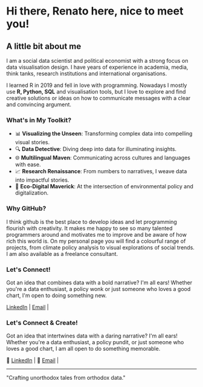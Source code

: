 # Hi there, Renato here, nice to meet you!

## A little bit about me

I am a social data scientist and political economist with a strong focus on data visualisation design. I have years of experience in academia, media, think tanks, research institutions and international organisations.

I learned R in 2019 and fell in love with programming. Nowadays I mostly use **R, Python, SQL** and visualisation tools, but I love to explore and find creative solutions or ideas on how to communicate messages with a clear and convincing argument.

### What's in My Toolkit?

- 📊 **Visualizing the Unseen**: Transforming complex data into compelling visual stories.
- 🔍 **Data Detective**: Diving deep into data for illuminating insights.
- 🌐 **Multilingual Maven**: Communicating across cultures and languages with ease.
- 📈 **Research Renaissance**: From numbers to narratives, I weave data into impactful stories.
- 🌿 **Eco-Digital Maverick**: At the intersection of environmental policy and digitalization.

### Why GitHub? 
I think github is the best place to develop ideas and let programming flourish with creativity. It makes me happy to see so many talented programmers around and motivates me to improve and be aware of how rich this world is. On my personal page you will find a colourful range of projects, from climate policy analysis to visual explorations of social trends. I am also available as a freelance consultant.

### Let's Connect!
Got an idea that combines data with a bold narrative? I'm all ears! Whether you're a data enthusiast, a policy wonk or just someone who loves a good chart, I'm open to doing something new.

[LinkedIn](https://www.linkedin.com/in/renato-ventocilla-franco-b341b715b/) | [Email](ventocillarenato@gmail.com) |


### Let's Connect & Create!
Got an idea that intertwines data with a daring narrative? I'm all ears! Whether you're a data enthusiast, a policy pundit, or just someone who loves a good chart, I am all open to do something memorable.

🔗 [LinkedIn](https://www.linkedin.com/in/renato-ventocilla-franco-b341b715b/) | 📩 [Email](ventocillarenato@gmail.com) |

---

"Crafting unorthodox tales from orthodox data."

